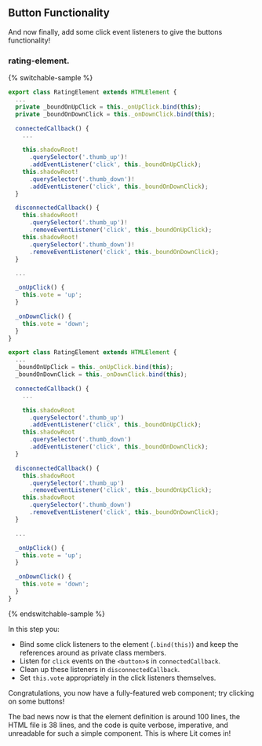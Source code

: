 ## Button Functionality

And now finally, add some click event listeners to give the buttons functionality!

### rating-element.<litdev-code-language-display></litdev-code-language-display>

{% switchable-sample %}

```ts
export class RatingElement extends HTMLElement {
  ...
  private _boundOnUpClick = this._onUpClick.bind(this);
  private _boundOnDownClick = this._onDownClick.bind(this);

  connectedCallback() {
    ...

    this.shadowRoot!
      .querySelector('.thumb_up')!
      .addEventListener('click', this._boundOnUpClick);
    this.shadowRoot!
      .querySelector('.thumb_down')!
      .addEventListener('click', this._boundOnDownClick);
  }

  disconnectedCallback() {
    this.shadowRoot!
      .querySelector('.thumb_up')!
      .removeEventListener('click', this._boundOnUpClick);
    this.shadowRoot!
      .querySelector('.thumb_down')!
      .removeEventListener('click', this._boundOnDownClick);
  }

  ...

  _onUpClick() {
    this.vote = 'up';
  }

  _onDownClick() {
    this.vote = 'down';
  }
}
```

```js
export class RatingElement extends HTMLElement {
  ...
  _boundOnUpClick = this._onUpClick.bind(this);
  _boundOnDownClick = this._onDownClick.bind(this);

  connectedCallback() {
    ...

    this.shadowRoot
      .querySelector('.thumb_up')
      .addEventListener('click', this._boundOnUpClick);
    this.shadowRoot
      .querySelector('.thumb_down')
      .addEventListener('click', this._boundOnDownClick);
  }

  disconnectedCallback() {
    this.shadowRoot
      .querySelector('.thumb_up')
      .removeEventListener('click', this._boundOnUpClick);
    this.shadowRoot
      .querySelector('.thumb_down')
      .removeEventListener('click', this._boundOnDownClick);
  }

  ...

  _onUpClick() {
    this.vote = 'up';
  }

  _onDownClick() {
    this.vote = 'down';
  }
}
```

{% endswitchable-sample %}

In this step you:

* Bind some click listeners to the element (`.bind(this)`) and keep the references around as private class members.
* Listen for `click` events on the `<button>`s in `connectedCallback`.
* Clean up these listeners in `disconnectedCallback`.
* Set `this.vote` appropriately in the click listeners themselves.

Congratulations, you now have a fully-featured web component; try clicking on some buttons!

The bad news now is that the element definition is around 100 lines, the HTML file is 38 lines, and the code is quite verbose, imperative, and unreadable for such a simple component. This is where Lit comes in!
